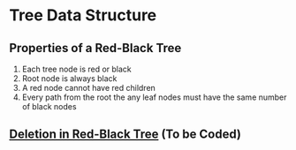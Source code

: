 # Tree Data Structure

## Properties of a Red-Black Tree

1. Each tree node is red or black
2. Root node is always black
3. A red node cannot have red children
4. Every path from the root the any leaf nodes must have the same number of black nodes

## [Deletion in Red-Black Tree](https://www.programiz.com/dsa/deletion-from-a-red-black-tree) (To be Coded)
